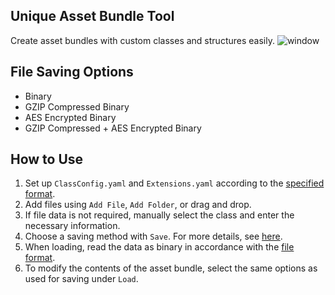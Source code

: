 ## Unique Asset Bundle Tool
Create asset bundles with custom classes and structures easily.
![window](https://github.com/HiroshiMinakata/UniqueBundler/assets/152116973/6d014dc3-201a-48da-8ed8-606c97a7f8ae)

## File Saving Options
- Binary
- GZIP Compressed Binary
- AES Encrypted Binary
- GZIP Compressed + AES Encrypted Binary

## How to Use
1. Set up `ClassConfig.yaml` and `Extensions.yaml` according to the [specified format](https://github.com/HiroshiMinakata/UniqueBundler/wiki/Configuration-Format).
2. Add files using `Add File`, `Add Folder`, or drag and drop.
3. If file data is not required, manually select the class and enter the necessary information.
4. Choose a saving method with `Save`. For more details, see [here](https://github.com/HiroshiMinakata/UniqueBundler/wiki/Saving-Methods).
5. When loading, read the data as binary in accordance with the [file format](https://github.com/HiroshiMinakata/UniqueBundler/wiki/File-Format).
6. To modify the contents of the asset bundle, select the same options as used for saving under `Load`.
